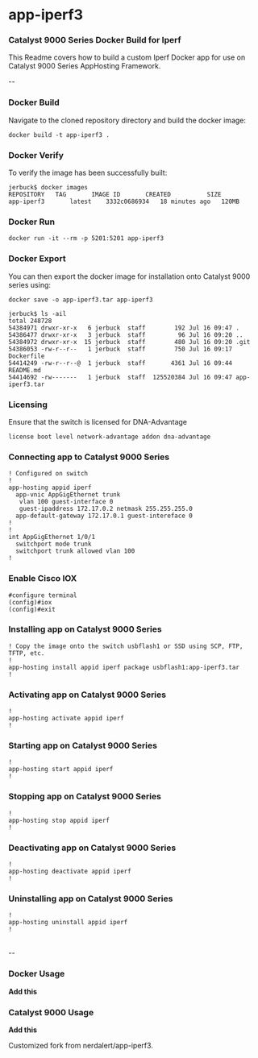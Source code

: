 # app-iperf3
###  Catalyst 9000 Series Docker Build for Iperf

This Readme covers how to build a custom Iperf Docker app for use on Catalyst 9000 Series AppHosting Framework.

--

### Docker Build

Navigate to the cloned repository directory and build the docker image:

```
docker build -t app-iperf3 .
```

### Docker Verify

To verify the image has been successfully built:

```
jerbuck$ docker images
REPOSITORY   TAG       IMAGE ID       CREATED          SIZE
app-iperf3       latest    3332c0686934   18 minutes ago   120MB

```

### Docker Run 

```
docker run -it --rm -p 5201:5201 app-iperf3
```

### Docker Export

You can then export the docker image for installation onto Catalyst 9000 series using:

```
docker save -o app-iperf3.tar app-iperf3

jerbuck$ ls -ail
total 248728
54384971 drwxr-xr-x   6 jerbuck  staff        192 Jul 16 09:47 .
54386477 drwxr-xr-x   3 jerbuck  staff         96 Jul 16 09:20 ..
54384972 drwxr-xr-x  15 jerbuck  staff        480 Jul 16 09:20 .git
54386053 -rw-r--r--   1 jerbuck  staff        750 Jul 16 09:17 Dockerfile
54414249 -rw-r--r--@  1 jerbuck  staff       4361 Jul 16 09:44 README.md
54414692 -rw-------   1 jerbuck  staff  125520384 Jul 16 09:47 app-iperf3.tar
```

### Licensing

Ensure that the switch is licensed for DNA-Advantage

```
license boot level network-advantage addon dna-advantage
```


### Connecting app to Catalyst 9000 Series
```
! Configured on switch
!
app-hosting appid iperf
  app-vnic AppGigEthernet trunk
   vlan 100 guest-interface 0 
   guest-ipaddress 172.17.0.2 netmask 255.255.255.0
  app-default-gateway 172.17.0.1 guest-intereface 0
!
!
int AppGigEthernet 1/0/1
  switchport mode trunk
  switchport trunk allowed vlan 100 
!
```

### Enable Cisco IOX

```
#configure terminal
(config)#iox
(config)#exit

```

### Installing app on Catalyst 9000 Series

```
! Copy the image onto the switch usbflash1 or SSD using SCP, FTP, TFTP, etc.
!
app-hosting install appid iperf package usbflash1:app-iperf3.tar
!
```

### Activating app on Catalyst 9000 Series

```
!
app-hosting activate appid iperf
!
```

### Starting app on Catalyst 9000 Series

```
!
app-hosting start appid iperf
!
```

### Stopping app on Catalyst 9000 Series

```
!
app-hosting stop appid iperf
!
```

### Deactivating app on Catalyst 9000 Series

```
!
app-hosting deactivate appid iperf
!
```

### Uninstalling app on Catalyst 9000 Series

```
!
app-hosting uninstall appid iperf
!
```
<br>
--
<br>

### Docker Usage

**Add this**

### Catalyst 9000 Usage

**Add this**


Customized fork from nerdalert/app-iperf3.
